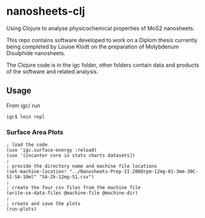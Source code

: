 nanosheets-clj
==============

Using Clojure to analyse physicochemical properties of MoS2 nanosheets.

This repo contains software developed to work on a Diplom thesis currently being
completed by Louise Klodt on the preparation of Molybdenum Disulphide nanosheets.

The Clojure code is in the igc folder, other folders contain data and products of the software and related analysis.

## Usage

From igc/ run 

    igc$ lein repl

### Surface Area Plots

    ; load the code
    (use 'igc.surface-energy :reload)
    (use '[incanter core io stats charts datasets])
    ;
    ; provide the directory name and machine file locations
    (set-machine-location! "../Nanosheets-Prep-II-2000rpm-12mg-01-3mm-30C-S1-SA-10ml" "SA-2k-12mg-S1.csv")
    ;
    ; create the four csv files from the machine file
    (write-se-data-files @machine-file @machine-dir)
    ;
    ; create and save the plots
    (run-plots)

